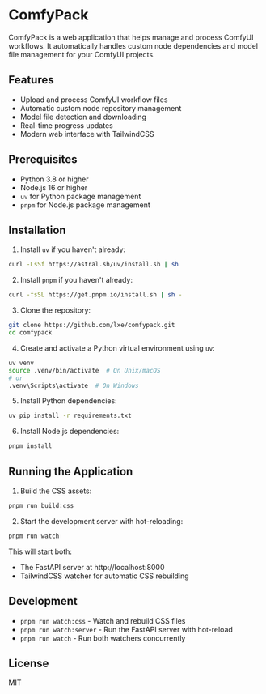 # ComfyPack

ComfyPack is a web application that helps manage and process ComfyUI workflows. It automatically handles custom node dependencies and model file management for your ComfyUI projects.

## Features

- Upload and process ComfyUI workflow files
- Automatic custom node repository management
- Model file detection and downloading
- Real-time progress updates
- Modern web interface with TailwindCSS

## Prerequisites

- Python 3.8 or higher
- Node.js 16 or higher
- `uv` for Python package management
- `pnpm` for Node.js package management

## Installation

1. Install `uv` if you haven't already:
```bash
curl -LsSf https://astral.sh/uv/install.sh | sh
```

2. Install `pnpm` if you haven't already:
```bash
curl -fsSL https://get.pnpm.io/install.sh | sh -
```

3. Clone the repository:
```bash
git clone https://github.com/lxe/comfypack.git
cd comfypack
```

4. Create and activate a Python virtual environment using `uv`:
```bash
uv venv
source .venv/bin/activate  # On Unix/macOS
# or
.venv\Scripts\activate  # On Windows
```

5. Install Python dependencies:
```bash
uv pip install -r requirements.txt
```

6. Install Node.js dependencies:
```bash
pnpm install
```

## Running the Application

1. Build the CSS assets:
```bash
pnpm run build:css
```

2. Start the development server with hot-reloading:
```bash
pnpm run watch
```

This will start both:
- The FastAPI server at http://localhost:8000
- TailwindCSS watcher for automatic CSS rebuilding

## Development

- `pnpm run watch:css` - Watch and rebuild CSS files
- `pnpm run watch:server` - Run the FastAPI server with hot-reload
- `pnpm run watch` - Run both watchers concurrently

## License

MIT